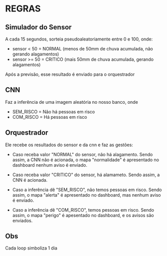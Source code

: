 # REGRAS

## Simulador do Sensor

A cada 15 segundos, sorteia pseudoaleatoriamente entre 0 e 100, onde:

* sensor < 50 = NORMAL (menos de 50mm de chuva acumulada, não gerando alagamentos)
* sensor >= 50 = CRITICO (mais 50mm de chuva acumulada, gerando alagamentos)

Após a previsão, esse resultado é enviado para o orquestrador

## CNN

Faz a inferência de uma imagem aleatória no nosso banco, onde

* SEM_RISCO = Não há pessoas em risco
* COM_RISCO = Há pessoas em risco

## Orquestrador

Ele recebe os resultados do sensor e da cnn e faz as gestões:

* Caso receba valor "NORMAL" do sensor, não há alagamento. Sendo assim, a CNN não é acionada, o mapa "normalidade" é apresentado no dashboard nenhum aviso é enviado.

* Caso receba valor "CRITICO" do sensor, há alamameto. Sendo assim, a CNN é acionada.

* Caso a inferência dê "SEM_RISCO", não temos pessoas em risco. Sendo assim, o mapa "alerta" é apresentado no dashboard, mas nenhum aviso é enviado.

* Caso a inferência dê "COM_RISCO", temos pessoas em risco. Sendo assim, o mapa "perigo" é apesentado no dashboard, e os avisos são enviados.

## Obs

Cada loop simboliza 1 dia

